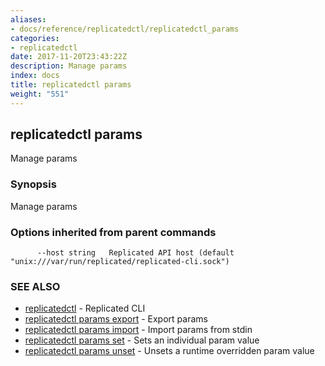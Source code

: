 ```yaml
---
aliases:
- docs/reference/replicatedctl/replicatedctl_params
categories:
- replicatedctl
date: 2017-11-20T23:43:22Z
description: Manage params
index: docs
title: replicatedctl params
weight: "551"
---
```


## replicatedctl params

Manage params

### Synopsis


Manage params

### Options inherited from parent commands

```
      --host string   Replicated API host (default "unix:///var/run/replicated/replicated-cli.sock")
```

### SEE ALSO
* [replicatedctl](/api/replicatedctl/)	 - Replicated CLI
* [replicatedctl params export](/api/replicatedctl/replicatedctl_params_export/)	 - Export params
* [replicatedctl params import](/api/replicatedctl/replicatedctl_params_import/)	 - Import params from stdin
* [replicatedctl params set](/api/replicatedctl/replicatedctl_params_set/)	 - Sets an individual param value
* [replicatedctl params unset](/api/replicatedctl/replicatedctl_params_unset/)	 - Unsets a runtime overridden param value

